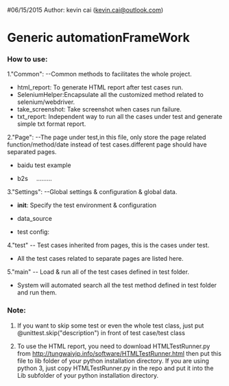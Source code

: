 
#06/15/2015
Author: kevin cai (kevin.cai@outlook.com)
# Generic automationFrameWork
### How to use:

1."Common":  --Common methods to facilitates the whole project.

* html_report: To generate HTML report after test cases run.
* SeleniumHelper:Encapsulate all the customized method related to selenium/webdriver.
* take_screenshot: Take screenshot when cases run failure.
* txt_report: Independent way to run all the cases under test and generate simple txt format report.

2."Page": --The page under test,in this file, only store the page related function/method/date instead of test cases.different page should have separated pages.

* baidu  test example

* b2s      .........

3."Settings": --Global settings & configuration & global data.

* __init__: Specify the test environment & configuration

* data_source

* test config:

4."test" -- Test cases inherited from pages, this is the cases under test.

* All the test cases related to separate pages are listed here.

5."main"  -- Load & run all of the test cases defined in test folder.

* System will automated search all the test method defined in test folder and run them.

### Note:

1. If you want to skip some test or even the whole test class, just put @unittest.skip("description") in front of test case/test class

2. To use the HTML report, you need to download HTMLTestRunner.py from http://tungwaiyip.info/software/HTMLTestRunner.html then put this file to lib folder of your python installation directory.
If you are using python 3, just copy HTMLTestRunner.py in the repo and put it into the Lib subfolder of your python installation directory.
